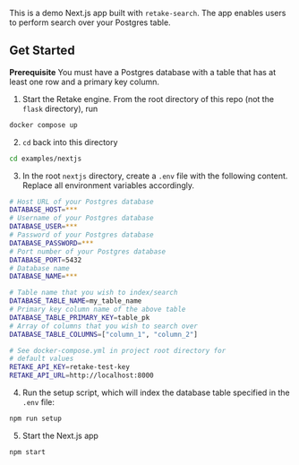 This is a demo Next.js app built with `retake-search`. The app enables users to perform search over your Postgres table.

## Get Started

**Prerequisite** You must have a Postgres database with a table that has at least one row and a primary key column.

1. Start the Retake engine. From the root directory of this repo (not the `flask` directory), run

```bash
docker compose up
```

2. `cd` back into this directory

```bash
cd examples/nextjs
```

3. In the root `nextjs` directory, create a `.env` file with the following content. Replace all environment
   variables accordingly.

```bash
# Host URL of your Postgres database
DATABASE_HOST=***
# Username of your Postgres database
DATABASE_USER=***
# Password of your Postgres database
DATABASE_PASSWORD=***
# Port number of your Postgres database
DATABASE_PORT=5432
# Database name
DATABASE_NAME=***

# Table name that you wish to index/search
DATABASE_TABLE_NAME=my_table_name
# Primary key column name of the above table
DATABASE_TABLE_PRIMARY_KEY=table_pk
# Array of columns that you wish to search over
DATABASE_TABLE_COLUMNS=["column_1", "column_2"]

# See docker-compose.yml in project root directory for
# default values
RETAKE_API_KEY=retake-test-key
RETAKE_API_URL=http://localhost:8000
```

4. Run the setup script, which will index the database table specified in the `.env` file:

```bash
npm run setup
```

5. Start the Next.js app

```bash
npm start
```
